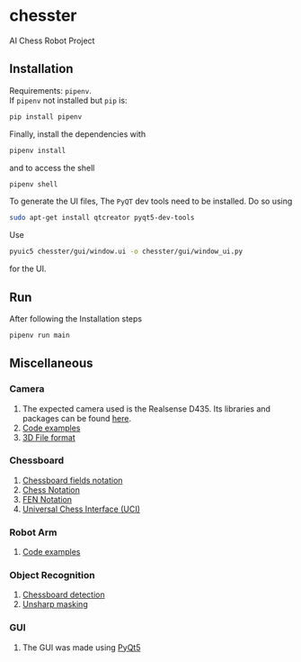 # chesster
AI Chess Robot Project  

## Installation  
Requirements: `pipenv`.  
If `pipenv` not installed but `pip` is:
```bash
pip install pipenv
```
Finally, install the dependencies with
```bash
pipenv install
```  
and to access the shell
```bash
pipenv shell
```  
To generate the UI files, The `PyQT` dev tools need to be installed. Do so using
```bash  
sudo apt-get install qtcreator pyqt5-dev-tools
```
Use
```bash 
pyuic5 chesster/gui/window.ui -o chesster/gui/window_ui.py
```
for the UI.

## Run  
After following the Installation steps
```bash
pipenv run main
```


## Miscellaneous  

### Camera  
1. The expected camera used is the Realsense D435. Its libraries and packages can be found [here](https://www.intelrealsense.com/get-started-depth-camera/).  
2. [Code examples](https://github.com/IntelRealSense/librealsense/tree/master/wrappers/python/examples)  
3. [3D File format](https://de.wikipedia.org/wiki/Polygon_File_Format)  


### Chessboard  
1. [Chessboard fields notation](https://www.dummies.com/games/chess/understanding-chess-notation/)
2. [Chess Notation](https://en.wikipedia.org/wiki/Chess_notation)  
3. [FEN Notation](https://en.wikipedia.org/wiki/Forsyth%E2%80%93Edwards_Notation)
4. [Universal Chess Interface (UCI)](https://en.wikipedia.org/wiki/Universal_Chess_Interface)  


### Robot Arm  
1. [Code examples](https://github.com/SintefManufacturing/python-urx/tree/master/examples)  

### Object Recognition  
1. [Chessboard detection](https://en.wikipedia.org/wiki/Chessboard_detection)
2. [Unsharp masking](https://en.wikipedia.org/wiki/Unsharp_masking)  


### GUI  
1. The GUI was made using [PyQt5](https://wiki.python.org/moin/PyQt)
